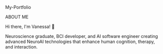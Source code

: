 My-Portfolio

ABOUT ME

Hi there, I'm Vanessa! 👋

Neuroscience graduate, BCI developer, and AI software engineer creating advanced NeuroAI technologies that enhance human cognition, therapy, and interaction.
